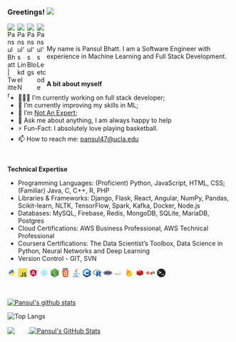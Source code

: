 ### Greetings! <img src="https://raw.githubusercontent.com/MartinHeinz/MartinHeinz/master/wave.gif" width="30px">

<a href="https://twitter.com/notnexpert">
  <img align="left" alt="Pansul Bhatt | Twitter" width="22px" src="https://cdn.jsdelivr.net/npm/simple-icons@v3/icons/twitter.svg" />
</a>
<a href="https://www.linkedin.com/in/pansulbhatt">
  <img align="left" alt="Pansul's LinkdeIN" width="22px" src="https://cdn.jsdelivr.net/npm/simple-icons@v3/icons/linkedin.svg" />
</a>
<a href="https://medium.com/@pansul47">
  <img align="left" alt="Pansul's Blogs" width="22px" src="https://cdn.jsdelivr.net/npm/simple-icons@v3/icons/medium.svg" />
</a>
<a href="https://leetcode.com/pansul/">
  <img align="left" alt="Pansul's Leetcode" width="22px" src="https://cdn.jsdelivr.net/npm/simple-icons@v3/icons/leetcode.svg" />
</a>
<br/>
<br />

My name is Pansul Bhatt. I am a Software Engineer with experience in Machine Learning and Full Stack Development.

<br/>

**A bit about myself**

- 👨🏽‍💻 I’m currently working on full stack developer;
- 🌱 I’m currently improving my skills in ML; 
- 🤔 I’m [Not An Expert](https://www.youtube.com/channel/UCfv3K4cWPjFkT8GWPEzD4pA);
- 💬 Ask me about anything, I am always happy to help
- ⚡️ Fun-Fact: I absolutely love playing basketball. 
- 📫 How to reach me: pansul47@ucla.edu


<br/>

**Technical Expertise**

- Programming Languages: (Proficient) Python, JavaScript, HTML, CSS; (Familiar) Java, C, C++, R, PHP
- Libraries & Frameworks: Django, Flask, React, Angular, NumPy, Pandas, Scikit-learn, NLTK, TensorFlow, Spark, Kafka, Docker, Node.js
- Databases: MySQL, Firebase, Redis, MongoDB, SQLite, MariaDB, Postgres
- Cloud Certifications: AWS Business Professional, AWS Technical Professional
- Coursera Certifications: The Data Scientist’s Toolbox, Data Science in Python, Neural Networks and Deep Learning
- Version Control - GIT, SVN 

<code><img height="20" src="https://raw.githubusercontent.com/github/explore/80688e429a7d4ef2fca1e82350fe8e3517d3494d/topics/python/python.png"></code>
<code><img height="20" src="https://raw.githubusercontent.com/github/explore/80688e429a7d4ef2fca1e82350fe8e3517d3494d/topics/javascript/javascript.png"></code>
<code><img height="20" src="https://raw.githubusercontent.com/github/explore/80688e429a7d4ef2fca1e82350fe8e3517d3494d/topics/angular/angular.png"></code>
<code><img height="20" src="https://raw.githubusercontent.com/github/explore/80688e429a7d4ef2fca1e82350fe8e3517d3494d/topics/react/react.png"></code>
<code><img height="20" src="https://raw.githubusercontent.com/github/explore/80688e429a7d4ef2fca1e82350fe8e3517d3494d/topics/nodejs/nodejs.png"></code>
<code><img height="20" src="https://raw.githubusercontent.com/github/explore/80688e429a7d4ef2fca1e82350fe8e3517d3494d/topics/html/html.png"></code>
<code><img height="20" src="https://raw.githubusercontent.com/github/explore/80688e429a7d4ef2fca1e82350fe8e3517d3494d/topics/java/java.png"></code>
<code><img height="20" src="https://raw.githubusercontent.com/github/explore/80688e429a7d4ef2fca1e82350fe8e3517d3494d/topics/cpp/cpp.png"></code>
<code><img height="20" src="https://raw.githubusercontent.com/github/explore/80688e429a7d4ef2fca1e82350fe8e3517d3494d/topics/R/R.png"></code>
<code><img height="20" src="https://raw.githubusercontent.com/github/explore/80688e429a7d4ef2fca1e82350fe8e3517d3494d/topics/php/php.png"></code>
<code><img height="20" src="https://raw.githubusercontent.com/github/explore/80688e429a7d4ef2fca1e82350fe8e3517d3494d/topics/mysql/mysql.png"></code>
<code><img height="20" src="https://raw.githubusercontent.com/github/explore/80688e429a7d4ef2fca1e82350fe8e3517d3494d/topics/firebase/firebase.png"></code>
<code><img height="20" src="https://raw.githubusercontent.com/github/explore/80688e429a7d4ef2fca1e82350fe8e3517d3494d/topics/redis/redis.png"></code>
<code><img height="20" src="https://raw.githubusercontent.com/github/explore/80688e429a7d4ef2fca1e82350fe8e3517d3494d/topics/git/git.png"></code>
<code><img height="20" src="https://raw.githubusercontent.com/github/explore/80688e429a7d4ef2fca1e82350fe8e3517d3494d/topics/terminal/terminal.png"></code>

<br/>

[![Pansul's github stats](https://github-readme-stats.vercel.app/api?username=PansulBhatt&show_icons=true&theme=monokai)](https://github.com/PansulBhatt/github-readme-stats)


![Top Langs](https://github-readme-stats.vercel.app/api/top-langs/?username=PansulBhatt&theme=tokyonight)


<a href="https://github.com/PansulBhatt/PansulBhatt">
  <img align="center" src="https://github-readme-stats.vercel.app/api/top-langs/?username=PansulBhatt&show_icons=true&theme=monokai" style="height: 200px; margin-right: 30px;"/>
</a>
<a href="https://github.com/PansulBhatt/PansulBhatt">
  <img align="center" src="https://github-readme-stats.vercel.app/api?username=PansulBhatt&show_icons=true&theme=tokyonight" alt="Pansul's GitHub Stats"  style="height: 200px;"/>
</a>

<!--
**PansulBhatt/PansulBhatt** is a ✨ _special_ ✨ repository because its `README.md` (this file) appears on your GitHub profile.

Here are some ideas to get you started:

- 🔭 I’m currently working on ...
- 🌱 I’m currently learning ...
- 👯 I’m looking to collaborate on ...
- 🤔 I’m looking for help with ...
- 💬 Ask me about ...
- 📫 How to reach me: ...
- 😄 Pronouns: ...
- ⚡ Fun fact: ...
-->
